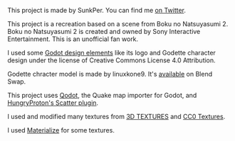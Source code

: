 This project is made by SunkPer. You can find me [on Twitter](https://twitter.com/SunkPer).

This project is a recreation based on a scene from Boku no Natsuyasumi 2. Boku no Natsuyasumi 2 is created and owned by Sony Interactive Entertainment. This is an unofficial fan work.

I used some [Godot design elements](https://github.com/godotengine/godot-design) like its logo and Godette character design under the license of Creative Commons License 4.0 Attribution.

Godette chracter model is made by linuxkone9. It's [available](https://www.blendswap.com/blend/22276) on Blend Swap.

This project uses [Qodot](https://github.com/ShiftyAxel/Qodot), the Quake map importer for Godot, and [HungryProton's Scatter plugin](https://github.com/HungryProton/scatter).

I used and modified many textures from [3D TEXTURES](https://3dtextures.me/) and [CC0 Textures](https://cc0textures.com/).

I used [Materialize](http://boundingboxsoftware.com/materialize/) for some textures.

